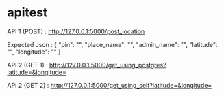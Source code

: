 # apitest

API 1 (POST) :
http://127.0.0.1:5000/post_location

Expected Json :
{ "pin": "", "place_name": "", "admin_name": "", "latitude": "", "longitude": "" }

API 2 (GET 1) :
http://127.0.0.1:5000/get_using_postgres?latitude=&longitude=

API 2 (GET 2) :
http://127.0.0.1:5000/get_using_self?latitude=&longitude=
